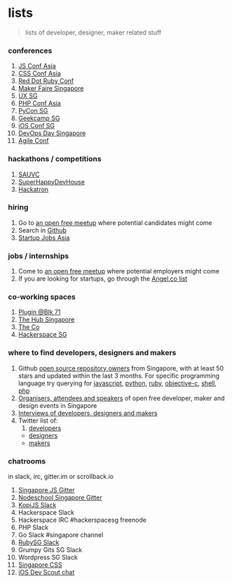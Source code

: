 # lists

> lists of developer, designer, maker related stuff

### conferences

1. [JS Conf Asia](http://jsconf.asia)
1. [CSS Conf Asia](http://cssconf.asia)
1. [Red Dot Ruby Conf](http://www.reddotrubyconf.com/)
1. [Maker Faire Singapore](http://makerfairesingapore.com/)
1. [UX SG](http://www.uxsg.org/)
1. [PHP Conf Asia](http://phpconf.asia/)
1. [PyCon SG](https://pycon.sg/)
1. [Geekcamp SG](http://geekcamp.sg/)
1. [iOS Conf SG](http://www.iosconf.sg/)
1. [DevOps Day Singapore](http://www.devopsdays.org/events/2015-singapore/)
1. [Agile Conf](http://agilesingapore.org/)

### hackathons / competitions

1. [SAUVC](http://www.sauvc.org/)
1. [SuperHappyDevHouse](http://www.superhappydevhouse.sg/w/page/35369026/FrontPage)
1. [Hackatron](http://hackatron.techinasia.com/)

### hiring 

1. Go to [an open free meetup](http://webuild.sg/) where potential candidates might come
1. Search in [Github](https://github.com/search?utf8=%E2%9C%93&q=location%3ASingapore&type=Users&ref=advsearch&l=)
1. [Startup Jobs Asia](http://www.startupjobs.asia/)

### jobs / internships

1. Come to [an open free meetup](http://webuild.sg/) where potential employers might come
1. If you are looking for startups, go through the [Angel.co list](https://angel.co/singapore)

### co-working spaces

1. [Plugin @Blk 71](http://www2.blk71.com/)
1. [The Hub Singapore](http://singapore.impacthub.net/)
1. [The Co](http://jointhe.co/)
1. [Hackerspace SG](http://hackerspaces.org/)

### where to find developers, designers and makers

1. Github [open source repository owners](https://webuild.sg/api/v1/repos) from Singapore, with at least 50 stars and updated within the last 3 months. For specific programming language try querying for [javascript](https://webuild.sg/api/v1/repos/javascript), [python](https://webuild.sg/api/v1/repos/python), [ruby](https://webuild.sg/api/v1/repos/ruby), [objective-c](https://webuild.sg/api/v1/repos/objective-c), [shell](https://webuild.sg/api/v1/repos/shell), [php](https://webuild.sg/api/v1/repos/php)
1. [Organisers, attendees and speakers](https://webuild.sg/api/v1/events) of open free developer, maker and design events in Singapore
1. [Interviews of developers, designers and makers](https://live.webuild.sg/)
1. Twitter list of:
    1. [developers](https://twitter.com/webuildsg/lists/developers/members)
    - [designers](https://twitter.com/webuildsg/lists/designers/members)
    - [makers](https://twitter.com/webuildsg/lists/makers/members) 

### chatrooms

in slack, irc, gitter.im or scrollback.io

1. [Singapore JS Gitter](https://gitter.im/SingaporeJS/discussions)
1. [Nodeschool Singapore Gitter](https://gitter.im/nodeschool/singapore)
1. [KopiJS Slack](http://kopijs.herokuapp.com)
1. Hackerspace Slack
1. Hackerspace IRC #hackerspacesg freenode
1. PHP Slack
1. Go Slack #singapore channel
1. [RubySG Slack](http://ruby.sg/)
1. Grumpy Gits SG Slack
1. Wordpress SG Slack
1. [Singapore CSS](https://gitter.im/Singapore-CSS/discussions)
1. [iOS Dev Scout chat](https://ios-sg.herokuapp.com/)
